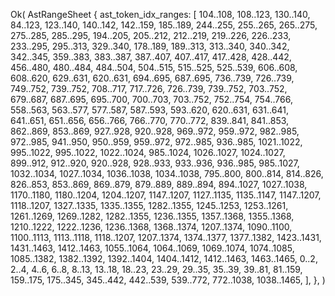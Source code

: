 Ok(
    AstRangeSheet {
        ast_token_idx_ranges: [
            104..108,
            108..123,
            130..140,
            84..123,
            123..140,
            140..142,
            142..159,
            185..189,
            244..255,
            255..265,
            265..275,
            275..285,
            285..295,
            194..205,
            205..212,
            212..219,
            219..226,
            226..233,
            233..295,
            295..313,
            329..340,
            178..189,
            189..313,
            313..340,
            340..342,
            342..345,
            359..383,
            383..387,
            387..407,
            407..417,
            417..428,
            428..442,
            456..480,
            480..484,
            484..504,
            504..515,
            515..525,
            525..539,
            606..608,
            608..620,
            629..631,
            620..631,
            694..695,
            687..695,
            736..739,
            726..739,
            749..752,
            739..752,
            708..717,
            717..726,
            726..739,
            739..752,
            703..752,
            679..687,
            687..695,
            695..700,
            700..703,
            703..752,
            752..754,
            754..766,
            558..563,
            563..577,
            577..587,
            587..593,
            593..620,
            620..631,
            631..641,
            641..651,
            651..656,
            656..766,
            766..770,
            770..772,
            839..841,
            841..853,
            862..869,
            853..869,
            927..928,
            920..928,
            969..972,
            959..972,
            982..985,
            972..985,
            941..950,
            950..959,
            959..972,
            972..985,
            936..985,
            1021..1022,
            995..1022,
            995..1022,
            1022..1024,
            985..1024,
            1026..1027,
            1024..1027,
            899..912,
            912..920,
            920..928,
            928..933,
            933..936,
            936..985,
            985..1027,
            1032..1034,
            1027..1034,
            1036..1038,
            1034..1038,
            795..800,
            800..814,
            814..826,
            826..853,
            853..869,
            869..879,
            879..889,
            889..894,
            894..1027,
            1027..1038,
            1170..1180,
            1180..1204,
            1204..1207,
            1147..1207,
            1127..1135,
            1135..1147,
            1147..1207,
            1118..1207,
            1327..1335,
            1335..1355,
            1282..1355,
            1245..1253,
            1253..1261,
            1261..1269,
            1269..1282,
            1282..1355,
            1236..1355,
            1357..1368,
            1355..1368,
            1210..1222,
            1222..1236,
            1236..1368,
            1368..1374,
            1207..1374,
            1090..1100,
            1100..1113,
            1113..1118,
            1118..1207,
            1207..1374,
            1374..1377,
            1377..1382,
            1423..1431,
            1431..1463,
            1412..1463,
            1055..1064,
            1064..1069,
            1069..1074,
            1074..1085,
            1085..1382,
            1382..1392,
            1392..1404,
            1404..1412,
            1412..1463,
            1463..1465,
            0..2,
            2..4,
            4..6,
            6..8,
            8..13,
            13..18,
            18..23,
            23..29,
            29..35,
            35..39,
            39..81,
            81..159,
            159..175,
            175..345,
            345..442,
            442..539,
            539..772,
            772..1038,
            1038..1465,
        ],
    },
)